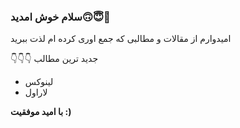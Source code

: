 ### سلام خوش امدید🙃😇🥰

امیدوارم از مقالات و مطالبی که جمع اوری کرده ام لذت ببرید 

👇👇👇 جدید ترین مطالب

* لینوکس
* لاراول

__با امید موفقیت :)__


<!--
**ahmadreza1383/ahmadreza1383** is a ✨ _special_ ✨ repository because its `README.md` (this file) appears on your GitHub profile.

Here are some ideas to get you started:

- 🔭 I’m currently working on ...
- 🌱 I’m currently learning ...
- 👯 I’m looking to collaborate on ...
- 🤔 I’m looking for help with ...
- 💬 Ask me about ...
- 📫 How to reach me: ...
- 😄 Pronouns: ...
- ⚡ Fun fact: ...
-->
